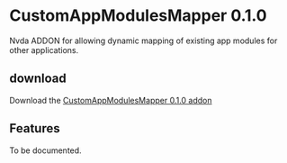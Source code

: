# CustomAppModulesMapper 0.1.0

Nvda ADDON for allowing dynamic mapping of existing app modules for other applications.

## download
Download the [CustomAppModulesMapper 0.1.0 addon](https://github.com/marlon-sousa/CustomAppModulesMapper/releases/download/0.1.0/CustomAppModulesMapper-0.1.0.nvda-addon)

## Features

To be documented.
